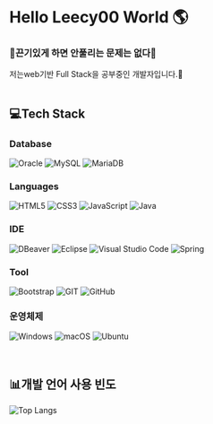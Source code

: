 <h1>Hello Leecy00 World 🌎</h1> 
<h3>💪끈기있게 하면 안풀리는 문제는 없다💪</h3>
저는web기반 Full Stack을 공부중인 개발자입니다.👀 <br> <br>

<h2>💻Tech Stack</h2>

<h3>Database</h3>


![Oracle](https://img.shields.io/badge/Oracle-F80000?style=for-the-badge&logo=Oracle&logoColor=white)  ![MySQL](https://img.shields.io/badge/mysql-4479A1.svg?style=for-the-badge&logo=mysql&logoColor=white)  ![MariaDB](https://img.shields.io/badge/MariaDB-003545?style=for-the-badge&logo=mariadb&logoColor=white)  

<h3>Languages</h3>


![HTML5](https://img.shields.io/badge/html5-%23E34F26.svg?style=for-the-badge&logo=html5&logoColor=white)  ![CSS3](https://img.shields.io/badge/css3-%231572B6.svg?style=for-the-badge&logo=css3&logoColor=white)  ![JavaScript](https://img.shields.io/badge/JavaScript-F7DF1E?style=for-the-badge&logo=JavaScript&logoColor=white)  ![Java](https://img.shields.io/badge/java-%23ED8B00.svg?style=for-the-badge&logo=openjdk&logoColor=white)



<h3>IDE</h3>


 ![DBeaver](https://img.shields.io/badge/DBeaver-382923?style=for-the-badge&logo=DBeaver&logoColor=white)  ![Eclipse](https://img.shields.io/badge/Eclipse-2C2255?style=for-the-badge&logo=eclipse&logoColor=white)  ![Visual Studio Code](https://img.shields.io/badge/Visual%20Studio%20Code-0078d7.svg?style=for-the-badge&logo=visual-studio-code&logoColor=white)  ![Spring](https://img.shields.io/badge/Spring-6DB33F?style=for-the-badge&logo=spring&logoColor=white)


<h3>Tool</h3>


![Bootstrap](https://img.shields.io/badge/Bootstrap-563D7C?style=for-the-badge&logo=bootstrap&logoColor=white)  ![GIT](https://img.shields.io/badge/GIT-E44C30?style=for-the-badge&logo=git&logoColor=white)  ![GitHub](https://img.shields.io/badge/github-%23121011.svg?style=for-the-badge&logo=github&logoColor=white)


<h3>운영체제</h3>


![Windows](https://img.shields.io/badge/Windows-0078D6?style=for-the-badge&logo=windows&logoColor=white)   ![macOS](https://img.shields.io/badge/mac%20os-000000?style=for-the-badge&logo=macos&logoColor=F0F0F0)  ![Ubuntu](https://img.shields.io/badge/Ubuntu-E95420?style=for-the-badge&logo=ubuntu&logoColor=white)


 <br>
<h2>📊개발 언어 사용 빈도</h2>


![Top Langs](https://github-readme-stats.vercel.app/api/top-langs/?username=sonnnjh&layout=compact) 
